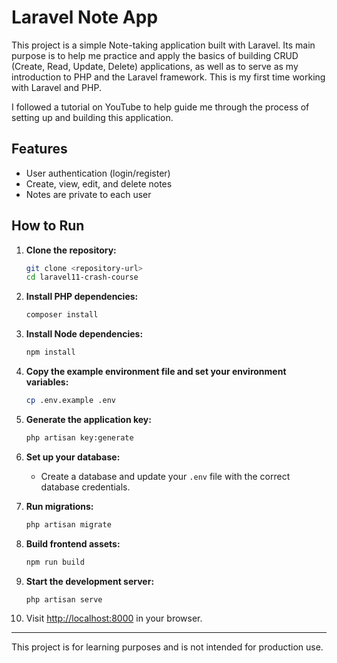 

# Laravel Note App

This project is a simple Note-taking application built with Laravel. Its main purpose is to help me practice and apply the basics of building CRUD (Create, Read, Update, Delete) applications, as well as to serve as my introduction to PHP and the Laravel framework. This is my first time working with Laravel and PHP.

I followed a tutorial on YouTube to help guide me through the process of setting up and building this application.

## Features

- User authentication (login/register)
- Create, view, edit, and delete notes
- Notes are private to each user

## How to Run

1. **Clone the repository:**
   ```sh
   git clone <repository-url>
   cd laravel11-crash-course
   ```

2. **Install PHP dependencies:**
   ```sh
   composer install
   ```

3. **Install Node dependencies:**
   ```sh
   npm install
   ```

4. **Copy the example environment file and set your environment variables:**
   ```sh
   cp .env.example .env
   ```

5. **Generate the application key:**
   ```sh
   php artisan key:generate
   ```

6. **Set up your database:**
   - Create a database and update your `.env` file with the correct database credentials.

7. **Run migrations:**
   ```sh
   php artisan migrate
   ```

8. **Build frontend assets:**
   ```sh
   npm run build
   ```

9. **Start the development server:**
   ```sh
   php artisan serve
   ```

10. Visit [http://localhost:8000](http://localhost:8000) in your browser.

---

This project is for learning purposes and is not intended for production use.

